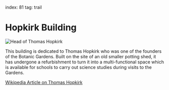 index: 81
tag: trail

# Hopkirk Building

![Head of Thomas Hopkirk](images/hopkirk-head.jpg)

This building is dedicated to Thomas Hopkirk who was
one of the founders of the Botanic Gardens. Built on the
site of an old smaller potting shed, it has undergone a
refurbishment to turn it into a multi-functional space
which is available for schools to carry out science
studies during visits to the Gardens.

[Wikipedia Article on Thomas Hopkirk](/wiki/Thomas_Hopkirk)
